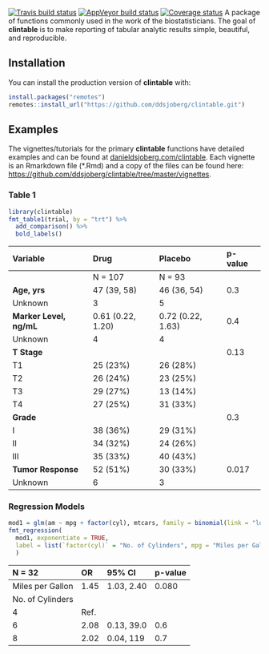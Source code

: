 
<!-- README.md is generated from README.Rmd. Please edit that file -->

[![Travis build
status](https://travis-ci.org/ddsjoberg/clintable.svg?branch=master)](https://travis-ci.org/ddsjoberg/clintable)
[![AppVeyor build
status](https://ci.appveyor.com/api/projects/status/github/ddsjoberg/clintable?branch=master&svg=true)](https://ci.appveyor.com/project/ddsjoberg/clintable)
[![Coverage
status](https://codecov.io/gh/ddsjoberg/clintable/branch/master/graph/badge.svg)](https://codecov.io/github/ddsjoberg/clintable?branch=master)
A package of functions commonly used in the work of the
biostatisticians. The goal of **clintable** is to make reporting of
tabular analytic results simple, beautiful, and
reproducible.  
<!-- Update the list of contributors from the git shell `git shortlog -s -n` -->

## Installation

You can install the production version of **clintable** with:

``` r
install.packages("remotes")
remotes::install_url("https://github.com/ddsjoberg/clintable.git")
```

<!-- and the development version with: -->

<!-- ``` r -->

<!-- install.packages("remotes") -->

<!-- remotes::install_url("https://github.mskcc.org/datadojo/biostatR/archive/development.zip") -->

<!-- ``` -->

## Examples

The vignettes/tutorials for the primary **clintable** functions have
detailed examples and can be found at
[danieldsjoberg.com/clintable](http://www.danieldsjoberg.com/clintable).
Each vignette is an Rmarkdown file (\*.Rmd) and a copy of the files can
be found here:
<https://github.com/ddsjoberg/clintable/tree/master/vignettes>.

### Table 1

``` r
library(clintable)
fmt_table1(trial, by = "trt") %>% 
  add_comparison() %>% 
  bold_labels()
```

| Variable                | Drug              | Placebo           | p-value |
| :---------------------- | :---------------- | :---------------- | :------ |
|                         | N = 107           | N = 93            |         |
| **Age, yrs**            | 47 (39, 58)       | 46 (36, 54)       | 0.3     |
| Unknown                 | 3                 | 5                 |         |
| **Marker Level, ng/mL** | 0.61 (0.22, 1.20) | 0.72 (0.22, 1.63) | 0.4     |
| Unknown                 | 4                 | 4                 |         |
| **T Stage**             |                   |                   | 0.13    |
| T1                      | 25 (23%)          | 26 (28%)          |         |
| T2                      | 26 (24%)          | 23 (25%)          |         |
| T3                      | 29 (27%)          | 13 (14%)          |         |
| T4                      | 27 (25%)          | 31 (33%)          |         |
| **Grade**               |                   |                   | 0.3     |
| I                       | 38 (36%)          | 29 (31%)          |         |
| II                      | 34 (32%)          | 24 (26%)          |         |
| III                     | 35 (33%)          | 40 (43%)          |         |
| **Tumor Response**      | 52 (51%)          | 30 (33%)          | 0.017   |
| Unknown                 | 6                 | 3                 |         |

### Regression Models

``` r
mod1 = glm(am ~ mpg + factor(cyl), mtcars, family = binomial(link = "logit"))
fmt_regression(
  mod1, exponentiate = TRUE, 
  label = list(`factor(cyl)` = "No. of Cylinders", mpg = "Miles per Gallon")
  )
```

| N = 32           | OR   | 95% CI     | p-value |
| :--------------- | :--- | :--------- | :------ |
| Miles per Gallon | 1.45 | 1.03, 2.40 | 0.080   |
| No. of Cylinders |      |            |         |
| 4                | Ref. |            |         |
| 6                | 2.08 | 0.13, 39.0 | 0.6     |
| 8                | 2.02 | 0.04, 119  | 0.7     |
